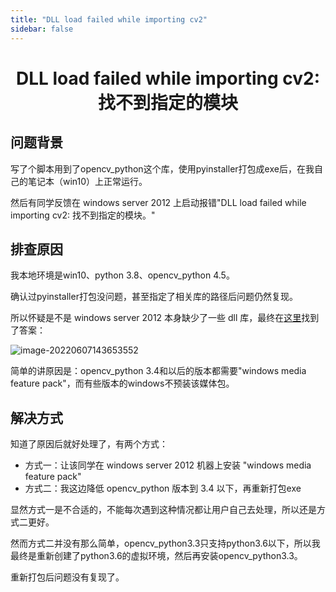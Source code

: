 ```yaml
---
title: "DLL load failed while importing cv2"
sidebar: false
---
```


<h1 align='center'>
    DLL load failed while importing cv2: 找不到指定的模块
</h1>


## 问题背景

写了个脚本用到了opencv_python这个库，使用pyinstaller打包成exe后，在我自己的笔记本（win10）上正常运行。

然后有同学反馈在 windows server 2012 上启动报错"DLL load failed while importing cv2: 找不到指定的模块。"

## 排查原因

我本地环境是win10、python 3.8、opencv_python 4.5。

确认过pyinstaller打包没问题，甚至指定了相关库的路径后问题仍然复现。

所以怀疑是不是 windows server 2012 本身缺少了一些 dll 库，最终在[这里](https://stackoverflow.com/questions/52349669/dll-load-failed-when-import-cv2-opencv)找到了答案：

![image-20220607143653552](https://buxianshan.oss-cn-beijing.aliyuncs.com/Typora_images/image-20220607143653552.png)

简单的讲原因是：opencv_python 3.4和以后的版本都需要"windows media feature pack"，而有些版本的windows不预装该媒体包。

## 解决方式

知道了原因后就好处理了，有两个方式：

- 方式一：让该同学在 windows server 2012 机器上安装 "windows media feature pack"
- 方式二：我这边降低 opencv_python 版本到 3.4 以下，再重新打包exe

显然方式一是不合适的，不能每次遇到这种情况都让用户自己去处理，所以还是方式二更好。

然而方式二并没有那么简单，opencv_python3.3只支持python3.6以下，所以我最终是重新创建了python3.6的虚拟环境，然后再安装opencv_python3.3。

重新打包后问题没有复现了。
